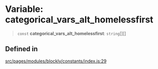 # Variable: categorical_vars_alt_homelessfirst

> `const` **categorical_vars_alt_homelessfirst**: `string`[][]

## Defined in

[src/pages/modules/blockly/constants/index.js:29](https://github.com/DhyeyMavani2003/r-blocks/blob/7e7320f10e8cdef37355f89e9ab53b89acb97f36/src/pages/modules/blockly/constants/index.js#L29)
